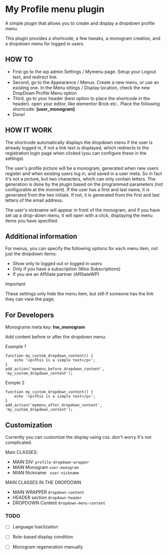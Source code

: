 # My Profile menu plugin

A simple plugin that allows you to create and display a dropdown profile menu.

This plugin provides a shortcode, a few tweaks, a monogram creation, and a dropdown menu for logged in users.

## HOW TO

* First go to the wp admin Settings / Mymenu page. Setup your Logout text, and redirect link.
* Second, go to the Appearance / Menus. Create a new menu, or use an existing one. In the Menu sttings / Display location, check the new DropDown Profile Menu option
* Third, go to your header (best option to place the shortcode in the header). open your editor, like elementor Brick etc.. Place the following shortcode: **[user_monogram]**
* Done!


## HOW IT WORK

The shortcode automatically displays the dropdown menu if the user is already logged in, if not a link text is displayed, which redirects to the registration login page when clicked (you can configure these in the settings)

The user's profile picture will be a monogram, generated when new users register and when existing users log in, and saved in a user meta. So in fact it's not a picture, but two characters, which can only contain letters. The generation is done by the plugin based on the programmed parameters (not configurable at the moment). If the user has a first and last name, it is generated from the two initials. If not, it is generated from the first and last letters of the email address.

The user's nickname will appear in front of the monogram, and if you have set up a drop-down menu, it will open with a click, displaying the menu items you have specified. 

## Additional information

For menus, you can specify the following options for each menu item, not just the dropdown items:

* Show only to logged out or logged in users
* Only if you have a subscription (Woo Subscriptions)
* If you are an Affiliate partner (AffiliateWP)

> [!IMPORTANT]
> These settings only hide the menu item, but still if someone has the link they can view the page.

## For Developers

Monograme meta key: **hw_monogram**

Add content before or after the dropdown menu:

Example 1
```
function my_custom_dropdown_content() {
    echo '<p>This is a simple text</p>';
}
add_action('mymenu_before_dropdown_content', 'my_custom_dropdown_content');
```

Exmple 2

```
function my_custom_dropdown_content() {
    echo '<p>This is a simple text</p>';
}
add_action('mymenu_after_dropdown_content', 'my_custom_dropdown_content');
```

## Customization

Currently you can customize the display using css. don't worry it's not complicated.

Main CLASSES:

- MAIN DIV: <code>profile-dropdown-wrapper</code>
- MAIN Monogram <code>user-monogram</code>
- MIAN Nickname <code> user-nickname </code>

MAIN CLASSES IN THE DROPDOWN

- MAIN WRAPPER <code>dropdown-content</code>
- HEADER section <code>dropdown-header</code>
- DROPDOWN Content <code>dropdown-menu-content</code>

### TODO

- [ ] Language loaclization
- [ ] Role-based display condition
- [ ] Monogram regeneration manually


